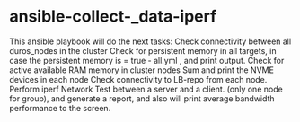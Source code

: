 # ansible-collect-_data-iperf
This ansible playbook will do the next tasks:
Check connectivity between all duros_nodes in the cluster
Check for persistent memory in all targets, in case the persistent memory is = true - all.yml , and print output.
Check for active available RAM memory in cluster nodes   Sum and print the NVME devices in each node
Check connectivity to LB-repo from each node.
Perform iperf Network Test between a server and a client. (only one node for group), and generate a report, and also will print average bandwidth performance to the screen.
